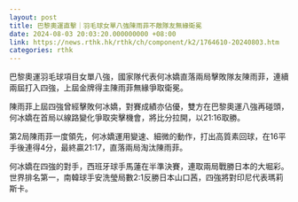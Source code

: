 ```yaml
---
layout: post
title: 巴黎奧運直擊｜羽毛球女單八強陳雨菲不敵隊友無緣衛冕
date: 2024-08-03 20:03:20.000000000 +08:00
link: https://news.rthk.hk/rthk/ch/component/k2/1764610-20240803.htm
categories: rthk
---
```


巴黎奧運羽毛球項目女單八強，國家隊代表何冰嬌直落兩局擊敗隊友陳雨菲，連續兩屆打入四強，上屆金牌得主陳雨菲無緣爭取衛冕。

陳雨菲上屆四強曾經擊敗何冰嬌，對賽成績亦佔優，雙方在巴黎奧運八強再碰頭，何冰嬌在首局以線路變化爭取突擊機會，將比分拉開，以21:16取勝。

第2局陳雨菲一度領先，何冰嬌運用變速、細微的動作，打出高質素回球，在16平手後連得4分，最終贏21:17，直落兩局淘汰陳雨菲。

何冰嬌在四強的對手，西班牙球手馬蓮在半準決賽，連取兩局戰勝日本的大堀彩。世界排名第一，南韓球手安洗瑩局數2:1反勝日本山口茜，四強將對印尼代表瑪莉斯卡。
